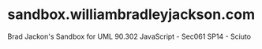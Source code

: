 sandbox.williambradleyjackson.com
=================================

Brad Jackon's Sandbox for UML 90.302 JavaScript - Sec061 SP14 - Sciuto
